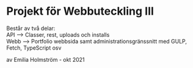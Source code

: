 # Projekt för Webbuteckling III

Består av två delar: <br>
API --> Classer, rest, uploads och installs <br>
Webb --> Portfolio webbsida samt administrationsgränssnitt med GULP, Fetch, TypeScript osv<br>

av Emilia Holmström - okt 2021